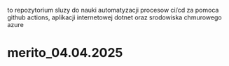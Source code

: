 to repozytorium sluzy do nauki automatyzacji procesow ci/cd za pomoca github actions, aplikacji internetowej dotnet oraz srodowiska chmurowego azure
 
 
 
# merito_04.04.2025